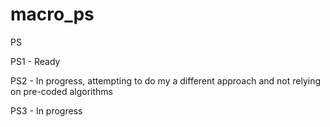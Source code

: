 # macro_ps
PS

PS1 - Ready


PS2 - In progress, attempting to do my a different approach and not relying on pre-coded algorithms


PS3 - In progress
